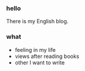 ### hello

There is my English blog.

### what

- feeling in my life
- views after reading books
- other I want to write

